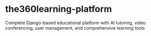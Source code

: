 # the360learning-platform
Complete Django-based educational platform with AI tutoring, video conferencing, user management, and comprehensive learning tools
